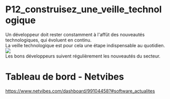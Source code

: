 # P12_construisez_une_veille_technologique  
Un développeur doit rester constamment à l'affût des nouveautés technologiques, qui évoluent en continu.  
La veille technologique est pour cela une étape indispensable au quotidien.  
[![](https://s3-eu-west-1.amazonaws.com/sdz-upload/prod/upload/veille_bureau_tableau_bord_shutterstock_365852219.jpg)](https://s3-eu-west-1.amazonaws.com/sdz-upload/prod/upload/veille_bureau_tableau_bord_shutterstock_365852219.jpg)  
Les bons développeurs suivent régulièrement les nouveautés du secteur.  

# Tableau de bord - Netvibes  
https://www.netvibes.com/dashboard/99104458?#software_actualites
